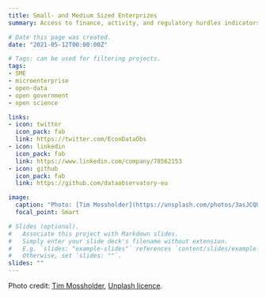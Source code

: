 ```yaml
---
title: Small- and Medium Sized Enterprizes
summary: Access to finance, activity, and regulatory hurdles indicators

# Date this page was created.
date: "2021-05-12T00:00:00Z"

# Tags: can be used for filtering projects.
tags: 
- SME
- microenterprise
- open-data
- open government
- open science

links:
- icon: twitter
  icon_pack: fab
  link: https://twitter.com/EconDataObs
- icon: linkedin
  icon_pack: fab
  link: https://www.linkedin.com/company/78562153
- icon: github
  icon_pack: fab
  link: https://github.com/dataobservatory-eu

image:
  caption: "Photo: [Tim Mossholder](https://unsplash.com/photos/3asJCQUw9VA?utm_source=unsplash&utm_medium=referral&utm_content=creditShareLink)"
  focal_point: Smart

# Slides (optional).
#   Associate this project with Markdown slides.
#   Simply enter your slide deck's filename without extension.
#   E.g. `slides: "example-slides"` references `content/slides/example-slides.md`.
#   Otherwise, set `slides: ""`.
slides: ""
---
```



Photo credit: [Tim Mossholder](https://unsplash.com/photos/3asJCQUw9VA?utm_source=unsplash&utm_medium=referral&utm_content=creditShareLink), [Unplash licence](https://unsplash.com/license).

